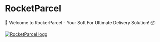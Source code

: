# RocketParcel
🚚 Welcome to RockerParcel - Your Soft For Ultimate Delivery Solution! 📦

[![RocketParcel logo](https://i.imgur.com/LagmdQD.png)](https://rocketparcel.lt)
